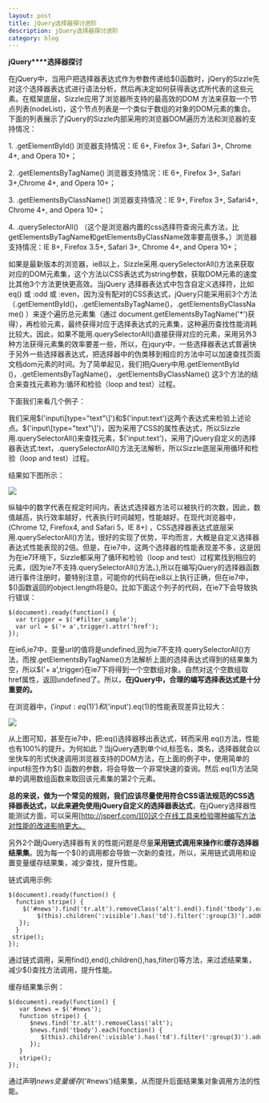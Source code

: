```yaml
---
layout: post
title: jQuery选择器探讨进阶
description: jQuery选择器探讨进阶
category: blog
---
```


**jQuery****选择器探讨**

在jQuery中，当用户把选择器表达式作为参数传递给$()函数时，jQery的Sizzle先对这个选择器表达式进行语法分析，然后再决定如何获得表达式所代表的这些元素。在框架底层，Sizzle应用了浏览器所支持的最高效的DOM 方法来获取一个节点列表(nodeList)，这个节点列表是一个类似于数组的对象的DOM元素的集合。下面的列表展示了jQuery的Sizzle内部采用的浏览器DOM遍历方法和浏览器的支持情况：

1\. .getElementById()  浏览器支持情况：IE 6+, Firefox 3+, Safari 3+, Chrome 4+, and Opera 10+；

2\. .getElementsByTagName()  浏览器支持情况：IE 6+, Firefox 3+, Safari 3+,Chrome 4+, and Opera 10+；

3\. .getElementsByClassName() 浏览器支持情况：IE 9+, Firefox 3+, Safari4+, Chrome 4+, and Opera 10+；

4\. .querySelectorAll() （这个是浏览器内置的css选择符查询元素方法，比getElementsByTagName和getElementsByClassName效率要高很多。）浏览器支持情况：IE 8+, Firefox 3.5+, Safari 3+, Chrome 4+, and Opera 10+；

如果是最新版本的浏览器，ie8以上，Sizzle采用.querySelectorAll()方法来获取对应的DOM元素集，这个方法以CSS表达式为string参数，获取DOM元素的速度比其他3个方法更快更高效。当jQuery 选择器表达式中包含自定义选择符，比如eq() 或  :odd 或 :even，因为没有配对的CSS表达式，jQuery只能采用前3个方法（.getElementById()，.getElementsByTagName()，.getElementsByClassName() ）来逐个遍历总元素集（通过 document.getElementsByTagName('\*')获得），再检验元素，最终获得对应于选择表达式的元素集，这种遍历查找性能消耗比较大。因此，如果不能用.querySelectorAll()直接获得对应的元素，采用另外3种方法获得元素集的效率要差一些，所以，在jqury中，一些选择器表达式普遍快于另外一些选择器表达式，把选择器中的伪类移到相应的方法中可以加速查找页面文档dom元素的时间。为了简单起见，我们把jQuery中用.getElementById ()，.getElementsByTagName()，.getElementsByClassName() 这3个方法的结合来查找元素称为:循环和检验（loop and test）过程。

下面我们来看几个例子：

我们采用$('input\[type="text"\]')和$('input:text')这两个表达式来检验上述论点。$('input\[type="text"\]')，因为采用了CSS的属性表达式，所以Sizzle用.querySelectorAll()来查找元素，$('input:text')，采用了jQuery自定义的选择器表达式:text，.querySelectorAll()方法无法解析，所以Sizzle底层采用循环和检验（loop and test）过程。

结果如下图所示：

![](http://f.hiphotos.baidu.com/album/pic/item/7a899e510fb30f24b797284dc995d143ad4b036b.jpg)

纵轴中的数字代表在规定时间内，表达式选择器方法可以被执行的次数，因此，数值越高，执行效率越好，代表执行时间越短，性能越好。在现代浏览器中，(Chrome 12, Firefox4, and Safari 5，IE 8+) ，CSS选择器表达式底层采用.querySelectorAll()方法，很好的实现了优势，平均而言，大概是自定义选择器表达式性能表现的2倍。但是，在ie7中，这两个选择器的性能表现差不多，这是因为在ie7环境下，Sizzle都采用了循环和检验（loop and test）过程累找到相应的元素，(因为ie7不支持.querySelectorAll()方法。),所以在编写jQuery的选择器函数进行事件注册时，要特别注意，可能你的代码在ie8以上执行正确，但在ie7中，$()函数返回的object.length将是0。比如下面这个列子的代码，在ie7下会导致执行错误：
    
    $(document).ready(function() {
      var trigger = $('#filter_sample');
      var url = $('+ a',trigger).attr('href');
    });

在ie6,ie7中，变量url的值将是undefined,因为ie7不支持.querySelectorAll()方法，而按.getElementsByTagName()方法解析上面的选择表达式得到的结果集为空，所以$('+ a',trigger)在ie7下将得到一个空数组对象。自然对这个空数组取href属性，返回undefined了。所以，**在jQuery中，合理的编写选择表达式是十分重要的。**

在浏览器中，$('input:eq(1)')和$('input').eq(1)的性能表现差异比较大：

![](http://h.hiphotos.baidu.com/album/pic/item/0eb30f2442a7d9333fa5203dac4bd11373f0016b.jpg)

从上图可知，甚至在ie7中，把:eq()选择器移出表达式，转而采用.eq()方法，性能也有100%的提升。为何如此？当jQuery遇到单个id,标签名，类名，选择器就会以坐快车的形式快速调用浏览器支持的DOM方法，在上面的例子中，使用简单的input标签作为$() 函数的参数，将会导致一个非常快速的查询。然后.eq(1)方法简单的调用数组函数来取回该元素集的第2个元素。

**总的来说，做为一个常见的规则，我们应该尽量使用符合CSS语法规范的CSS选择器表达式，以此来避免使用jQuery自定义的选择器表达式**，在jQuery选择器性能测试方面，可以采用[http://jsperf.com/][0]这个在线工具来检验哪种编写方法对性能的改进影响更大。

另外2个跟jQuery选择器有关的性能问题是尽量**采用链式调用来操作**和**缓存选择器结果集**。因为每一个$()的调用都会导致一次新的查找，所以，采用链式调用和设置变量缓存结果集，减少查找，提升性能。

链式调用示例:
    
    $(document).ready(function() {
      function stripe() {
        $('#news').find('tr.alt').removeClass('alt').end().find('tbody').each(function() {
            $(this).children(':visible').has('td').filter(':group(3)').addClass('alt');
       });
      }
     stripe();
    });

通过链式调用，采用find(),end(),children(),has,filter()等方法，来过滤结果集，减少$()查找方法调用，提升性能。

缓存结果集示例：
    
    $(document).ready(function() {
       var $news = $('#news');
       function stripe() {
          $news.find('tr.alt').removeClass('alt');
          $news.find('tbody').each(function() {
             $(this).children(':visible').has('td').filter(':group(3)').addClass('alt');
          });
       }
       stripe();
    });

通过声明$news变量缓存$('\#news')结果集，从而提升后面结果集对象调用方法的性能。


[0]: http://jsperf.com/